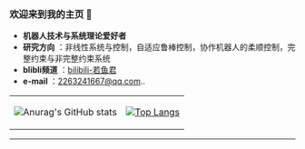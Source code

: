### 欢迎来到我的主页 👋
- **机器人技术与系统理论爱好者**
- **研究方向** ：非线性系统与控制，自适应鲁棒控制，协作机器人的柔顺控制，完整约束与非完整约束系统
- **blibli频道** ：[bilibili-若鱼君](https://space.bilibili.com/206160887?spm_id_from=333.1007.0.0)
- **e-mail** ：2263241667@qq.com..

<div align="center">
<table>
<tr>
<td>

![Anurag's GitHub stats](https://github-readme-stats.vercel.app/api?username=hhz0328&show_icons=true&theme=radical\&rank_icon=github)

</td>
<td>

[![Top Langs](https://github-readme-stats.vercel.app/api/top-langs/?username=hhz0328&layout=compact)]()

</td>
</tr>
</table>
</div>

---

<!--
**KongXiangjie9612/KongXiangjie9612** is a ✨ _special_ ✨ repository because its `README.md` (this file) appears on your GitHub profile.

Here are some ideas to get you started:

- 🔭 I’m currently working on ...
- 🌱 I’m currently learning ...
- 👯 I’m looking to collaborate on ...
- 🤔 I’m looking for help with ...
- 💬 Ask me about ...
- 📫 How to reach me: ...
- 😄 Pronouns: ...
- ⚡ Fun fact: ...
-->
